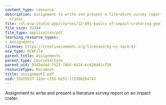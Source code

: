 ```yaml
---
content_type: resource
description: Assignment to write and present a literature survey report on an impact
  crater.
file: /ol-ocw-studio-app/courses/12-091-basics-of-impact-cratering-geological-geophysical-geochemical-environmental-studies-of-some-impact-craters-of-the-earth-january-iap-2008/1932553712aecfbbbe51f72300264743_assignment1.pdf
file_size: 32384
file_type: application/pdf
learning_resource_types:
- Assignments
license: https://creativecommons.org/licenses/by-nc-sa/4.0/
ocw_type: OCWFile
parent_title: Assignments
parent_type: CourseSection
parent_uid: 9145eda4-7522-74b5-9424-ec420dd1cf50
resourcetype: Document
title: assignment1.pdf
uid: 19325537-12ae-cfbb-be51-f72300264743
---
```

Assignment to write and present a literature survey report on an impact crater.